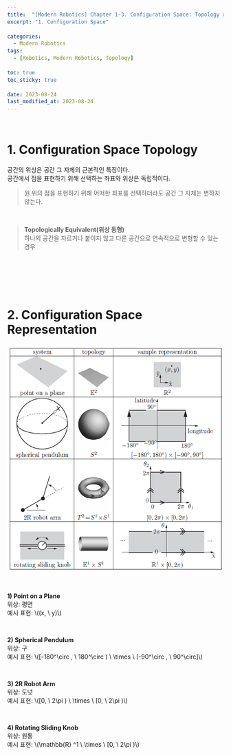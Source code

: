 ```yaml
---
title:  "[Modern Robotics] Chapter 1-3. Configuration Space: Topology and Representation"
excerpt: "1. Configuration Space"

categories:
  - Modern Robotics
tags:
  - [Robotics, Modern Robotics, Topology]

toc: true
toc_sticky: true
 
date: 2023-08-24
last_modified_at: 2023-08-24
---
```


&nbsp;

# 1. Configuration Space Topology
공간의 위상은 공간 그 자체의 근본적인 특징이다.\
공간에서 점을 표현하기 위해 선택하는 좌표와 위상은 독립적이다.
> 원 위의 점을 표현하기 위해 어떠한 좌표를 선택하더라도 공간 그 자체는 변하지 않는다.

&nbsp;

> **Topologically Equivalent(위상 동형)**\
> 하나의 공간을 자르거나 붙이지 않고 다른 공간으로 연속적으로 변형할 수 있는 경우

&nbsp;

&nbsp;

&nbsp;

# 2. Configuration Space Representation
![image](/assets/images/MR_Figure2.9.png)

&nbsp;

**1) Point on a Plane**\
위상: 평면\
예시 표현: \\((x, \ y)\\)

&nbsp;

**2) Spherical Pendulum**\
위상: 구\
예시 표현: \\([-180^\circ , \ 180^\circ ) \ \times \ [-90^\circ , \ 90^\circ]\\)

&nbsp;

**3) 2R Robot Arm**\
위상: 도넛\
예시 표현: \\([0, \ 2\pi ) \ \times \ [0, \ 2\pi )\\)

&nbsp;

**4) Rotating Sliding Knob**\
위상: 원통\
예시 표현: \\(\mathbb{R} ^1 \ \times \ [0, \ 2\pi )\\)
